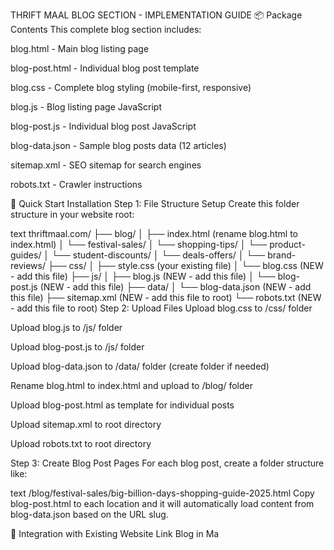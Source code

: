 THRIFT MAAL BLOG SECTION - IMPLEMENTATION GUIDE
📦 Package Contents
This complete blog section includes:

blog.html - Main blog listing page

blog-post.html - Individual blog post template

blog.css - Complete blog styling (mobile-first, responsive)

blog.js - Blog listing page JavaScript

blog-post.js - Individual blog post JavaScript

blog-data.json - Sample blog posts data (12 articles)

sitemap.xml - SEO sitemap for search engines

robots.txt - Crawler instructions

🚀 Quick Start Installation
Step 1: File Structure Setup
Create this folder structure in your website root:

text
thriftmaal.com/
├── blog/
│   ├── index.html (rename blog.html to index.html)
│   └── festival-sales/
│   └── shopping-tips/
│   └── product-guides/
│   └── student-discounts/
│   └── deals-offers/
│   └── brand-reviews/
├── css/
│   ├── style.css (your existing file)
│   └── blog.css (NEW - add this file)
├── js/
│   ├── blog.js (NEW - add this file)
│   └── blog-post.js (NEW - add this file)
├── data/
│   └── blog-data.json (NEW - add this file)
├── sitemap.xml (NEW - add this file to root)
└── robots.txt (NEW - add this file to root)
Step 2: Upload Files
Upload blog.css to /css/ folder

Upload blog.js to /js/ folder

Upload blog-post.js to /js/ folder

Upload blog-data.json to /data/ folder (create folder if needed)

Rename blog.html to index.html and upload to /blog/ folder

Upload blog-post.html as template for individual posts

Upload sitemap.xml to root directory

Upload robots.txt to root directory

Step 3: Create Blog Post Pages
For each blog post, create a folder structure like:

text
/blog/festival-sales/big-billion-days-shopping-guide-2025.html
Copy blog-post.html to each location and it will automatically load content from blog-data.json based on the URL slug.

🎨 Integration with Existing Website
Link Blog in Ma
